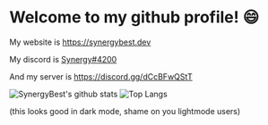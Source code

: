 # Welcome to my github profile! :smile:
My website is https://synergybest.dev

My discord is [Synergy#4200](https://discord.com/users/543599597210304542)

And my server is https://discord.gg/dCcBFwQStT

![SynergyBest's github stats](https://readmestats.tk/api?username=SynergyBest&count_private=true&show_icons=true&title_color=fff&icon_color=f9f9f9&text_color=9f9f9f&bg_color=0D1117)
![Top Langs](https://readmestats.tk/api/top-langs/?username=SynergyBest&langs_count=3&count_private=true&title_color=fff&icon_color=f9f9f9&text_color=9f9f9f&bg_color=0D1117&layout=compact)

(this looks good in dark mode, shame on you lightmode users)

[//]: # (I don't know why you're back here, but please DON'T use my readmestats use https://github.com/anuraghazra/github-readme-stats thanks!)
<!--
Does this work too? 
-->
